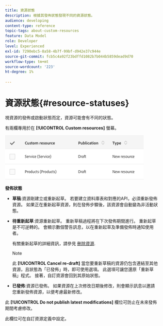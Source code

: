 ```yaml
---
title: 資源狀態
description: 根據其發佈狀態發現不同的資源狀態。
audience: developing
content-type: reference
topic-tags: about-custom-resources
feature: Data Model
role: Developer
level: Experienced
exl-id: 7290ebc5-8a58-4b7f-99bf-d942e37c944e
source-git-commit: fcb5c4a92f23bdffd1082b7b044b5859dead9d70
workflow-type: tm+mt
source-wordcount: '223'
ht-degree: 1%

---
```


# 資源狀態{#resource-statuses}

視資源的發佈或啟動狀態而定，資源可能會有不同的狀態。

有兩欄專用於在 **[!UICONTROL Custom resources]** 螢幕。

![](assets/schema_colonne_1.png)

**發佈狀態**

* **草稿**:資源剛建立或重新起草。 若要建立資料庫表和對應的API，必須重新發佈資源。 如果正在重新起草資源，則在發佈步驟後，該資源會自動變為非活動狀態。
* **待重新起草**:資源重新起草。 重新草稿過程將在下次發佈期間進行。 重新起草是不可逆轉的。 會顯示數個警告訊息，以在重新起草及準備發佈時通知使用者。

   有關重新起草的詳細資訊，請參見 [刪除資源](../../developing/using/deleting-a-resource.md).

   >[!NOTE]
   >
   >此 **[!UICONTROL Cancel re-draft]** 當您要重新草稿的資源仍包含連結至其他資源，且狀態為「已發佈」時，即可使用選項。 此選項可讓您還原「重新草稿」程式。 接著，自訂資源會回到其原始狀態。

* **已發佈**:資源已發佈。 如果資源在上次修改日期後修改，則會顯示訊息以邀請您重新發佈資源，以便考慮最新修改。

此 **[!UICONTROL Do not publish latest modifications]** 欄位可防止在未來發佈期間考慮修改。

此欄位可在自訂資源定義中設定。

